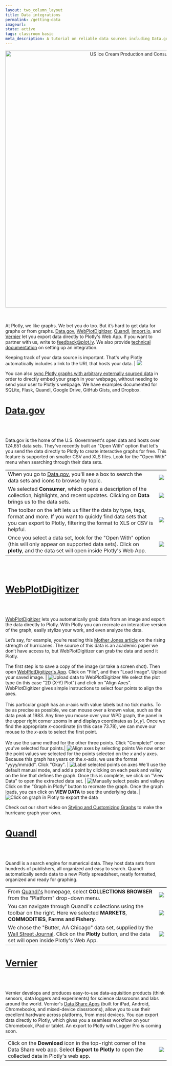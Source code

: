 ```yaml
---
layout: two_column_layout
title: Data integrations
permalink: /getting-data
imageurl:
state: active
tags: classroom basic
meta_description: A tutorial on reliable data sources including Data.gov. Plotly is the easiest way to make beautiful graphs online and for free.
---
```


<div>
    <a href="https://plot.ly/~MattSundquist/5821/" target="_blank" title="US Ice Cream Production and Consumption" style="display: block; text-align: center;"><img src="https://plot.ly/~MattSundquist/5821.png" alt="US Ice Cream Production and Consumption" style="max-width: 100%;width: 800px;"  width="800" onerror="this.onerror=null;this.src='https://plot.ly/404.png';" /></a>
    <script data-plotly="MattSundquist:5821" src="https://plot.ly/embed.js" async></script>
</div>


<br />
<br />

<p>At Plotly, we like graphs. We bet you do too. But it’s hard to get data for graphs or from graphs. <a href="https://www.data.gov/">Data.gov</a>, <a href="http://arohatgi.info/WebPlotDigitizer/">WebPlotDigitizer</a>, <a href="https://www.quandl.com/">Quandl</a>, <a href="https://import.io/">import.io</a>, and <a href="http://www.vernier.com/">Vernier</a> let you export data directly to Plotly's Web App. If you want to partner with us, write to <a href="mailto:feedback@plot.ly">feedback@plot.ly</a>. We also provide <a href="https://plot.ly/export/">technical documentation</a> on setting up an integration.</p>

Keeping track of your data source is important. That's why Plotly automatically includes a link to the URL that hosts your data. | <img src="/static/images/getting-data/esByc8X.png">

You can also [sync Plotly graphs with arbitrary externally sourced data](http://chriddyp.github.io/external-source-plotter/) in order to directly embed your graph in your webpage, without needing to send your user to Plotly's webpage. We have examples documented for SQLite, Flask, Quandl, Google Drive, GitHub Gists, and Dropbox. 


<h1><a href="https://www.data.gov/meta/open-apps/">Data.gov</a></h1>

<br />
<br />

<p>Data.gov is the home of the U.S. Government's open data and hosts over 124,651 data sets. They've recently built an "Open With" option that let's you send the data directly to Plotly to create interactive graphs for free. This feature is supported on smaller CSV and XLS files. Look for the "Open With" menu when searching through their data sets.</p>

<table>
<tbody>
<tr>
<td>When you go to <a href="www.data.gov">Data.gov</a>, you'll see a box to search the data sets and icons to browse by topic.</td>
<td><img src="/static/images/getting-data/K8MSiIV.png"></td>
</tr>
<tr>
<td>We selected <b>Consumer</b>, which opens a description of the collection, highlights, and recent updates. Clicking on <b>Data</b> brings us to the data sets.</td>
<td><img src="/static/images/getting-data/zdbxVr3.png"></td>
</tr>
<tr>
<td>The toolbar on the left lets us filter the data by type, tags, format and more. If you want to quickly find data sets that you can export to Plotly, filtering the format to XLS or CSV is helpful.</td>
<td><img src="/static/images/getting-data/L5LLlFn.png"></td>
</tr>
<tr>
<td>Once you select a data set, look for the "Open With" option (this will only appear on supported data sets). Click on <b>plotly</b>, and the data set will open inside Plotly's Web App.</td>
<td><img src="/static/images/getting-data/IowB7mf.png"></td>
</tr>
</tbody>
</table>

<br />
<br />

<h1><a href="http://arohatgi.info/WebPlotDigitizer/tutorial.html">WebPlotDigitizer</a></h1>

<br />
<br />

[WebPlotDigitizer](http://arohatgi.info/WebPlotDigitizer/) lets you automatically grab data from an image and export the data directly to Plotly. With Plotly you can recreate an interactive version of the graph, easily stylize your work, and even analyze the data. 

Let’s say, for example, you’re reading this [Mother Jones article](http://www.motherjones.com/blue-marble/2013/12/signal-increasing-hurricane-intensity-finally-emerging-noise) on the rising strength of hurricanes. The source of this data is an academic paper we don’t have access to, but WebPlotDigitizer can grab the data and send it Plotly.

The first step is to save a copy of the image (or take a screen shot). Then open [WebPlotDigitizer's App](http://arohatgi.info/WebPlotDigitizer/app). Click on "File", and then "Load Image". Upload your saved image. | ![Upload data to WebPlotDigitizer](/static/images/getting-data/upload-file-to-webplotdigitizer.png)
We select the plot type (in this case "2D (X-Y) Plot") and click on "Align Axes". WebPlotDigitizer gives simple instructions to select four points to align the axes.<br><br>This particular graph has an $x$-axis with value labels but no tick marks. To be as precise as possible, we can mouse over a known value, such as the data peak at 1983. Any time you mouse over your WPD graph, the panel in the upper right corner zooms in and displays coordinates as $[x,y]$. Once we find the appropriate $x$-coordinate (in this case 73.78), we can move our mouse to the $x$-axis to select the first point.<br><br>We use the same method for the other three points. Click "Complete!" once you've selected four points.| ![Align axes by selecting points](/static/images/getting-data/align-axes-by-selecting-points.png)
We now enter the point values we selected for the points selected on the $x$ and $y$ axes. Because this graph has years on the $x$-axis, we use the format "yyyy/mm/dd". Click "Okay". | ![Label selected points on axes](/static/images/getting-data/label-selected-points-on-axes.png)
We'll use the default manual mode, and add a point by clicking on each peak and valley on the line that defines the graph. Once this is complete, we click on "View Data" to open the extracted data set. | ![Manually select peaks and valleys](/static/images/getting-data/manually-select-peaks-and-valleys.png)
Click on the "Graph in Plotly" button to recreate the graph. Once the graph loads, you can click on **VIEW DATA** to see the underlying data. | ![Click on graph in Plotly to export the data](/static/images/getting-data/click-on-graph-in-plotly-to-export-the-data.png)

Check out our short video on [Styling and Customizing Graphs](http://help.plot.ly/styling-and-customizing-graphs-video/) to make the hurricane graph your own.

<h1><a href="https://www.quandl.com/help/plotly">Quandl</a></h1>

<br />
<br />

<p>Quandl is a search engine for numerical data. They host data sets from hundreds of publishers, all organized and easy to search. Quandl automatically sends data to a new Plotly spreadsheet, neatly formatted, organized and ready for graphing.</p>

<table>
<tbody>
<tr>
<td>From <a href="www.data.gov">Quandl's</a> homepage, select <b>COLLECTIONS BROWSER</b> from the "Platform" drop-down menu.</td>
<td><img src="/static/images/getting-data/HcAPBqq.png"></td>
</tr>
<tr>
<td>You can navigate through Quandl's collections using the toolbar on the right. Here we selected <b>MARKETS</b>, <b>COMMODITIES</b>, <b>Farms and Fishery</b>.</td>
<td><img src="/static/images/getting-data/BZEQ9C4.png"></td>
</tr>
<tr>
<td>We chose the "Butter, AA Chicago" data set, supplied by the <a href="http://www.wsj.com/">Wall Street Journal</a>. Click on the <b>Plotly</b> button, and the data set will open inside Plotly's Web App.</td>
<td><img src="/static/images/getting-data/2ttCf9B.png"></td>
</tr>
</tbody>
</table>

<h1><a href="http://www.vernier.com/">Vernier</a></h1>

<br />
<br />

<p>Vernier develops and produces easy-to-use data-aquisition products (think sensors, data loggers and experiments) for science classrooms and labs around the world. Vernier's <a href="http://www.vernier.com/products/wireless-solutions/connected-science-system/apps/">Data Share Apps</a> (built for iPad, Android, Chromebooks, and mixed-device classrooms), allow you to use their excellent hardware across platforms, from most devices. You can export data directly to Plotly, which gives you a seamless workflow on your Chromebook, iPad or tablet. An export to Plotly with Logger Pro is coming soon.</p>

<table>
<tbody>
<tr>
<td>Click on the <b>Download</b> icon in the top-right corner of the Data Share web app. Select <b>Export to Plotly</b> to open the collected data in Plotly's web app.</td>
<td><img src="/static/images/getting-data/6snjGKq.png"></td>
</tr>
</tbody>
</table>



